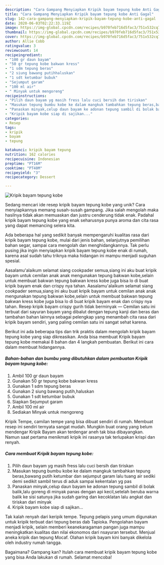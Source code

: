 ```yaml
---
description: "Cara Gampang Menyiapkan Kripik bayam tepung kobe Anti Gagal"
title: "Cara Gampang Menyiapkan Kripik bayam tepung kobe Anti Gagal"
slug: 142-cara-gampang-menyiapkan-kripik-bayam-tepung-kobe-anti-gagal
date: 2020-06-03T02:22:33.119Z
image: https://img-global.cpcdn.com/recipes/b970feb716d5fac3/751x532cq70/kripik-bayam-tepung-kobe-foto-resep-utama.jpg
thumbnail: https://img-global.cpcdn.com/recipes/b970feb716d5fac3/751x532cq70/kripik-bayam-tepung-kobe-foto-resep-utama.jpg
cover: https://img-global.cpcdn.com/recipes/b970feb716d5fac3/751x532cq70/kripik-bayam-tepung-kobe-foto-resep-utama.jpg
author: Allie Cobb
ratingvalue: 3
reviewcount: 14
recipeingredient:
- "100 gr daun bayam"
- "50 gr tepung kobe bakwan kress"
- "1 sdm tepung beras"
- "2 siung bawang putihhaluskan"
- "1 sdt ketumbar bubuk"
- "Sejumput garam"
- "100 ml air"
- " Minyak untuk mengoreng"
recipeinstructions:
- "Pilih daun bayam yg masih fress lalu cuci bersih dan tiriskan"
- "Masukan tepung bumbu kobe ke dalam mangkuk tambahkan tepung beras,bawang putih ketumbar dan sejumput garam lalu tuang air sediki demi sedikit sambil terus di aduk sampai kekentalan yg pas"
- "Panaskan minyak,celup daun bayam ke adonan tepung sambil di bolak balik,lalu goreng di minyak panas dengan api kecil,setelah beruba warna balik ke sisi satunya jika sudah garing dan kecoklatan lalu angkat dan tiriskan dari minyak"
- "Kripik bayam kobe siap di sajikan..."
categories:
- Resep
tags:
- kripik
- bayam
- tepung

katakunci: kripik bayam tepung 
nutrition: 162 calories
recipecuisine: Indonesian
preptime: "PT16M"
cooktime: "PT40M"
recipeyield: "3"
recipecategory: Dessert

---
```



![Kripik bayam tepung kobe](https://img-global.cpcdn.com/recipes/b970feb716d5fac3/751x532cq70/kripik-bayam-tepung-kobe-foto-resep-utama.jpg)

Sedang mencari ide resep kripik bayam tepung kobe yang unik? Cara menyiapkannya memang susah-susah gampang. Jika salah mengolah maka hasilnya tidak akan memuaskan dan justru cenderung tidak enak. Padahal kripik bayam tepung kobe yang enak seharusnya punya aroma dan cita rasa yang dapat memancing selera kita.

Ada beberapa hal yang sedikit banyak mempengaruhi kualitas rasa dari kripik bayam tepung kobe, mulai dari jenis bahan, selanjutnya pemilihan bahan segar, sampai cara mengolah dan menghidangkannya. Tak perlu pusing jika ingin menyiapkan kripik bayam tepung kobe enak di rumah, karena asal sudah tahu triknya maka hidangan ini mampu menjadi suguhan spesial.

Aasalamu&#39;alaikum selamat siang cookpader semua,siang ini aku buat kripik bayam untuk cemilan anak anak mengunakan tepung bakwan kobe,selain untuk membuat bakwan tepung bakwan kress kobe juga bisa lo di buat kripik bayam enak dan crispy nya tahan. Aasalamu&#39;alaikum selamat siang cookpader semua,siang ini aku buat kripik bayam untuk cemilan anak anak mengunakan tepung bakwan kobe,selain untuk membuat bakwan tepung bakwan kress kobe juga bisa lo di buat kripik bayam enak dan crispy nya tahan. Resep kripik bayam crispy gurih tidak berminyak — Cemilan satu ini terbuat dari sayuran bayam yang dibalut dengan tepung kanji dan beras dan tambahan bahan lainnya sebagai pelengkap yang menambah cita rasa dari kripik bayam sendiri, yang paling cemilan satu ini sangat sehat karena.


Berikut ini ada beberapa tips dan trik praktis dalam mengolah kripik bayam tepung kobe yang siap dikreasikan. Anda bisa membuat Kripik bayam tepung kobe memakai 8 bahan dan 4 langkah pembuatan. Berikut ini cara dalam membuat hidangannya.

<!--inarticleads1-->

##### Bahan-bahan dan bumbu yang dibutuhkan dalam pembuatan Kripik bayam tepung kobe:

1. Ambil 100 gr daun bayam
1. Gunakan 50 gr tepung kobe bakwan kress
1. Gunakan 1 sdm tepung beras
1. Gunakan 2 siung bawang putih,haluskan
1. Gunakan 1 sdt ketumbar bubuk
1. Siapkan Sejumput garam
1. Ambil 100 ml air
1. Sediakan  Minyak untuk mengoreng


Kripik Tempe, camilan tempe yang bisa dibuat sendiri di rumah. Membuat resep ini sendiri ternyata sangat mudah. Mungkin buat orang yang belum mendengar Kripik Bayam akan terdengar aneh tak bisa dibayangkan. Namun saat pertama menikmati kripik ini rasanya tak terlupakan krispi dan renyah. 

<!--inarticleads2-->

##### Cara membuat Kripik bayam tepung kobe:

1. Pilih daun bayam yg masih fress lalu cuci bersih dan tiriskan
1. Masukan tepung bumbu kobe ke dalam mangkuk tambahkan tepung beras,bawang putih ketumbar dan sejumput garam lalu tuang air sediki demi sedikit sambil terus di aduk sampai kekentalan yg pas
1. Panaskan minyak,celup daun bayam ke adonan tepung sambil di bolak balik,lalu goreng di minyak panas dengan api kecil,setelah beruba warna balik ke sisi satunya jika sudah garing dan kecoklatan lalu angkat dan tiriskan dari minyak
1. Kripik bayam kobe siap di sajikan...


Tak kalah renyah dari keripik tempe. Tepung pelapis yang umum digunakan untuk kripik terbuat dari tepung beras dab Tapioka. Pengolahan bayam menjadi kripik, selain memberi keanekaragaman pangan juga mampu meningkatkan kualitas dan nilai ekonomos dari nsayuran tersebut. Menjual aneka kripik dan tepung Mocaf. Olahan kripik bayam kini banyak dikelola oleh industry rumah tangga. 

Bagaimana? Gampang kan? Itulah cara membuat kripik bayam tepung kobe yang bisa Anda lakukan di rumah. Selamat mencoba!
